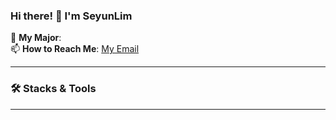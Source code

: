 ### Hi there! 👋 I'm SeyunLim

🔭 **My Major**:  
📫 **How to Reach Me**: [My Email](mailto:your.email@example.com)

---

### 🛠️ Stacks & Tools

---

<!--
**seyun31/seyun31** is a ✨ _special_ ✨ repository because its `README.md` (this file) appears on your GitHub profile.

Here are some ideas to get you started:

- 🔭 I’m currently working on ...
- 🌱 I’m currently learning ...
- 👯 I’m looking to collaborate on ...
- 🤔 I’m looking for help with ...
- 💬 Ask me about ...
- 📫 How to reach me: ...
- 😄 Pronouns: ...
- ⚡ Fun fact: ...
-->

